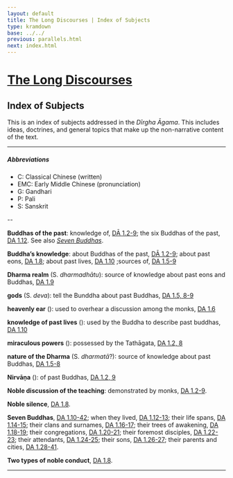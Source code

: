 ```yaml
---
layout: default
title: The Long Discourses | Index of Subjects
type: kramdown
base: ../../
previous: parallels.html
next: index.html
---
```


# [The Long Discourses](index.html)
## Index of Subjects

This is an index of subjects addressed in the *Dīrgha Āgama*. This includes ideas, doctrines, and general topics that make up the non-narrative content of the text.

---

##### Abbreviations
* C: Classical Chinese (written)
* EMC: Early Middle Chinese (pronunciation)
* G: Gandhari
* P: Pali
* S: Sanskrit

--

**Buddhas of the past**: knowledge of, [DĀ 1.2-9](DA_1.html#p2); the six Buddhas of the past, [DA 1.12](DA_1.html#p12). See also [*Seven Buddhas*]().

**Buddha’s knowledge**: about Buddhas of the past, [DĀ 1.2-9](DA_1.html#p2); about past eons, [DA 1.8](DA_1.html#p8); about past lives, [DA 1.10](DA_1.html#p10) ;sources of, [DA 1.5-9](DA_1.html#p8)

**Dharma realm** (S. *dharmadhātu*): source of knowledge about past eons and Buddhas, [DA 1.9](DA_1.html#p9)

**gods** (S. *deva*): tell the Bunddha about past Buddhas, [DA 1.5, 8-9](DA_1.html#p5)

**heavenly ear** (): used to overhear a discussion among the monks, [DA 1.6](DA_1.html#p6)

**knowledge of past lives** (): used by the Buddha to describe past buddhas, [DA 1.10](DA_1.html#p10)

**miraculous powers** (): possessed by the Tathāgata, [DA 1.2, 8](DA_1.html#p2)

**nature of the Dharma** (S. *dharmatā*?): source of knowledge about past Buddhas, [DA 1.5-8](DA_1.html#p5)

**Nirvāṇa** (): of past Buddhas, [DA 1.2, 9](DA_1.html#p2)

**Noble discussion of the teaching**: demonstrated by monks, [DA 1.2-9](DA_1.html#p2).

**Noble silence**, [DA 1.8](DA_1.html#p8).

**Seven Buddhas**, [DA 1.10-42](DA_1.html#p10); when they lived, [DA 1.12-13](DA_1.html#p12); their life spans, [DA 1.14-15](DA_1.html#p14); their clans and surnames, [DA 1.16-17](DA_1.html#p16); their trees of awakening, [DA 1.18-19](DA_1.html#p18); their congregations, [DA 1.20-21](DA_1.html#p20); their foremost disciples, [DA 1.22-23](DA_1.html#p22); their attendants, [DA 1.24-25](DA_1.html#p24); their sons, [DA 1.26-27](DA_1.html#p26); their parents and cities, [DA 1.28-41](DA_1.html#p28).

**Two types of noble conduct**, [DA 1.8](DA_1.html#p8).




---